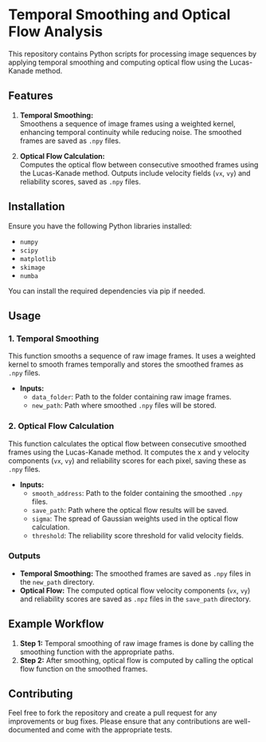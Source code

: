 # Temporal Smoothing and Optical Flow Analysis

This repository contains Python scripts for processing image sequences by applying temporal smoothing and computing optical flow using the Lucas-Kanade method.

## Features

1. **Temporal Smoothing:**  
   Smoothens a sequence of image frames using a weighted kernel, enhancing temporal continuity while reducing noise. The smoothed frames are saved as `.npy` files.

2. **Optical Flow Calculation:**  
   Computes the optical flow between consecutive smoothed frames using the Lucas-Kanade method. Outputs include velocity fields (`vx`, `vy`) and reliability scores, saved as `.npy` files.

## Installation

Ensure you have the following Python libraries installed:

- `numpy`
- `scipy`
- `matplotlib`
- `skimage`
- `numba`

You can install the required dependencies via pip if needed.

## Usage

### 1. Temporal Smoothing

This function smooths a sequence of raw image frames. It uses a weighted kernel to smooth frames temporally and stores the smoothed frames as `.npy` files. 

- **Inputs:**  
  - `data_folder`: Path to the folder containing raw image frames.  
  - `new_path`: Path where smoothed `.npy` files will be stored.

### 2. Optical Flow Calculation

This function calculates the optical flow between consecutive smoothed frames using the Lucas-Kanade method. It computes the x and y velocity components (`vx`, `vy`) and reliability scores for each pixel, saving these as `.npy` files. 

- **Inputs:**  
  - `smooth_address`: Path to the folder containing the smoothed `.npy` files.  
  - `save_path`: Path where the optical flow results will be saved.  
  - `sigma`: The spread of Gaussian weights used in the optical flow calculation.  
  - `threshold`: The reliability score threshold for valid velocity fields.

### Outputs

- **Temporal Smoothing:** The smoothed frames are saved as `.npy` files in the `new_path` directory.  
- **Optical Flow:** The computed optical flow velocity components (`vx`, `vy`) and reliability scores are saved as `.npz` files in the `save_path` directory.

## Example Workflow

1. **Step 1:** Temporal smoothing of raw image frames is done by calling the smoothing function with the appropriate paths.  
2. **Step 2:** After smoothing, optical flow is computed by calling the optical flow function on the smoothed frames.

## Contributing

Feel free to fork the repository and create a pull request for any improvements or bug fixes. Please ensure that any contributions are well-documented and come with the appropriate tests.

